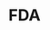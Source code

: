 ---
# This topic lives at
# https://digital.gov/topics/fda

slug: "fda"

# Topic Title
title: "FDA"

# description — keep it short and clear
summary: ""


# Weight
weight: 1

# For more information on managing topics,
# see https://github.com/GSA/digitalgov.gov/wiki
---